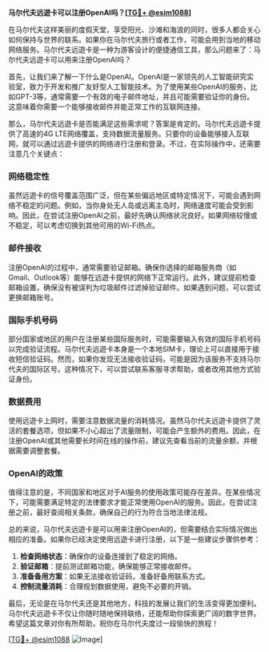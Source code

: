 **马尔代夫远遊卡可以注册OpenAI吗？[[TG💪+ @esim1088](https://t.me/s/esim1088)]**

在马尔代夫这样美丽的度假天堂，享受阳光、沙滩和海浪的同时，很多人都会关心如何保持与世界的联系。如果你在马尔代夫旅行或者工作，可能会用到当地的移动网络服务。马尔代夫远遊卡是一种为游客设计的便捷通信工具，那么问题来了：马尔代夫远遊卡可以用来注册OpenAI吗？

首先，让我们来了解一下什么是OpenAI。OpenAI是一家领先的人工智能研究实验室，致力于开发和推广友好型人工智能技术。为了使用某些OpenAI的服务，比如GPT-3等，通常需要一个有效的电子邮件地址，并且可能需要验证你的身份。这意味着你需要一个能够接收邮件并能正常工作的互联网连接。

那么，马尔代夫远遊卡是否能满足这些需求呢？答案是肯定的。马尔代夫远遊卡提供了高速的4G LTE网络覆盖，支持数据流量服务。只要你的设备能够接入互联网，就可以通过远遊卡提供的网络进行注册和登录。不过，在实际操作中，还需要注意几个关键点：

### 网络稳定性

虽然远遊卡的信号覆盖范围广泛，但在某些偏远地区或特定情况下，可能会遇到网络不稳定的问题。例如，当你身处无人岛或远离主岛时，网络速度可能会受到影响。因此，在尝试注册OpenAI之前，最好先确认网络状况良好。如果网络较慢或不稳定，可以考虑切换到其他可用的Wi-Fi热点。

### 邮件接收

注册OpenAI的过程中，通常需要验证邮箱。确保你选择的邮箱服务商（如Gmail、Outlook等）能够在远遊卡提供的网络下正常运行。此外，建议提前检查邮箱设置，确保没有被误判为垃圾邮件过滤掉验证邮件。如果遇到问题，可以尝试更换邮箱账号。

### 国际手机号码

部分国家或地区的用户在注册某些国际服务时，可能需要输入有效的国际手机号码以完成验证流程。马尔代夫远遊卡本身是一个本地SIM卡，理论上可以直接用于接收短信验证码。然而，如果你发现无法接收验证码，可能是因为该服务不支持马尔代夫的国际区号。这种情况下，可以尝试联系客服寻求帮助，或者改用其他方式验证身份。

### 数据费用

使用远遊卡上网时，需要注意数据流量的消耗情况。虽然马尔代夫远遊卡提供了灵活的套餐选项，但如果不小心超出了流量限制，可能会产生额外的费用。因此，在注册OpenAI或其他需要长时间在线的操作前，建议先查看当前的流量余额，并根据需要调整套餐。

### OpenAI的政策

值得注意的是，不同国家和地区对于AI服务的使用政策可能存在差异。在某些情况下，可能需要满足特定的法律要求才能正常使用OpenAI的服务。因此，在尝试注册之前，最好查阅相关条款，确保自己的行为符合当地法律法规。

总的来说，马尔代夫远遊卡是可以用来注册OpenAI的，但需要结合实际情况做出相应的准备。如果你已经决定使用远遊卡进行注册，以下是一些建议步骤供参考：

1. **检查网络状态**：确保你的设备连接到了稳定的网络。
2. **验证邮箱**：提前测试邮箱功能，确保能够正常接收邮件。
3. **准备备用方案**：如果无法接收验证码，准备好备用联系方式。
4. **控制流量消耗**：合理规划数据使用，避免不必要的开销。

最后，无论是在马尔代夫还是其他地方，科技的发展让我们的生活变得更加便利。马尔代夫远遊卡不仅让你随时随地保持联络，还能帮助你探索更广阔的数字世界。希望这篇文章对你有所帮助，祝你在马尔代夫度过一段愉快的旅程！

[[TG💪+ @esim1088](https://t.me/s/esim1088) ![Image](https://i.postimg.cc/4NQfJmqS/Snipaste-2025-05-13-00-14-12.png)]